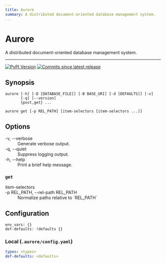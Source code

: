 ```yaml
---
title: Aurore
summary: A distributed document-oriented database management system.
...
```


<h1>Aurore</h1>

A distributed document-oriented database management system.

---------------------------

[![PyPI Version][pypi-v-image]][pypi-v-link]
[![Commits since latest release][gh-image]][gh-link]

## Synopsis

```shell
aurore [-h] [-D [DATABASE_FILE]] [-B BASE_URI] [-d [DEFAULTS]] [-v]
       [-q] [--version]
       {post,get} ...

aurore get [-p REL_PATH] [item-selectors [item-selectors ...]]

```

## Options

<dl>
  <dt>-v, --verbose</dt>
  <dd>Generate verbose output.</dd>
  <dt>-q, --quiet</dt>
  <dd>Suppress logging output.</dd>
  <dt>-h, --help</dt>
  <dd>Print a brief help message.</dd>
</dl>

### `get`

<dl>
<dt>item-selectors<dt>
<dd></dd>

<dt>-p REL_PATH, --rel-path REL_PATH</dt>
<dd>Normalize paths relative to `REL_PATH`</dd>
</dl>


## Configuration

<!-- ### Global (`~/.local/shared/aurore/global.yaml`) -->

```
env_vars: {}
def-defaults: !defaults {}
```

### Local (`.aurore/config.yaml`)

```yaml
types: <types>
def-defaults: <defaults>
```

[pypi-v-image]: https://img.shields.io/pypi/v/aurore.svg
[pypi-v-link]: https://pypi.org/project/aurore/

[gh-link]: https://github.com/claudioperez/aurore/compare/0.0.6...master
[gh-image]: https://img.shields.io/github/commits-since/claudioperez/aurore/0.0.6?style=social

